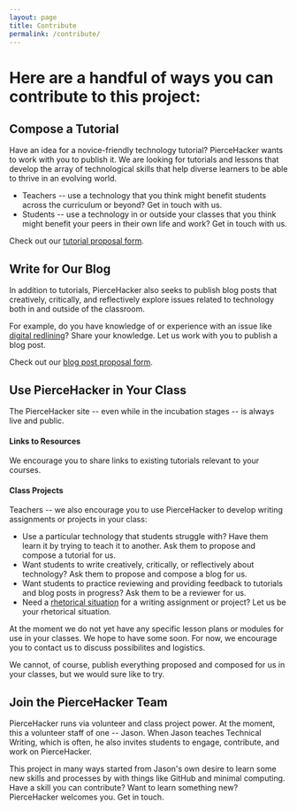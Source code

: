 ```yaml
---
layout: page
title: Contribute
permalink: /contribute/
---
```



# Here are a handful of ways you can contribute to this project:

## Compose a Tutorial

Have an idea for a novice-friendly technology tutorial? PierceHacker wants to work with you to publish it. We are looking for tutorials and lessons that develop the array of technological skills that help diverse learners to be able to thrive in an evolving world. 

* Teachers -- use a technology that you think might benefit students across the curriculum or beyond? Get in touch with us.
* Students -- use a technology in or outside your classes that you think might benefit your peers in their own life and work? Get in touch with us.

Check out our [tutorial proposal form](/assets/tutorial-proposal-form.txt).

## Write for Our Blog

In addition to tutorials, PierceHacker also seeks to publish blog posts that creatively, critically, and reflectively explore issues related to technology both in and outside of the classroom. 

For example, do you have knowledge of or experience with an issue like [digital redlining](https://en.wikipedia.org/wiki/Digital_redlining)? Share your knowledge. Let us work with you to publish a blog post. 

Check out our [blog post proposal form](/assets/blog-proposal-form.txt).

## Use PierceHacker in Your Class

The PierceHacker site -- even while in the incubation stages -- is always live and public. 

#### Links to Resources
We encourage you to share links to existing tutorials relevant to your courses.

#### Class Projects

Teachers -- we also encourage you to use PierceHacker to develop writing assignments or projects in your class: 

* Use a particular technology that students struggle with? Have them learn it by trying to teach it to another. Ask them to propose and compose a tutorial for us. 
* Want students to write creatively, critically, or reflectively about technology? Ask them to propose and compose a blog for us.
* Want students to practice reviewing and providing  feedback to tutorials and blog posts in progress? Ask them to be a reviewer for us.
* Need a [rhetorical situation](https://wac.colostate.edu/resources/wac/intro/rhetoric/) for a writing assignment or project? Let us be your rhetorical situation.

At the moment we do not yet have any specific lesson plans or modules for use in your classes. We  hope to have some soon. For now, we encourage you to contact us to discuss possibilites and logistics. 

We cannot, of course, publish everything proposed and composed for us in your classes, but we would sure like to try. 

## Join the PierceHacker Team

PierceHacker runs via volunteer and class project power. At the moment, this a volunteer staff of one -- Jason. When Jason teaches Technical Writing, which is often, he also invites students to engage, contribute, and work on PierceHacker.

This project in many ways started from Jason's own desire to learn some new skills and processes by with things like GitHub and minimal computing. Have a skill you can contribute? Want to learn something new? PierceHacker welcomes you. Get in touch.

 





